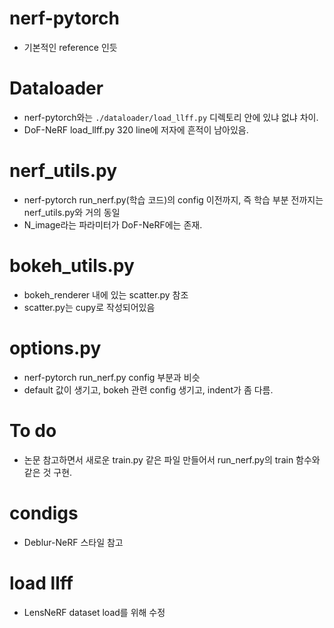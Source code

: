 # nerf-pytorch
- 기본적인 reference 인듯

# Dataloader
- nerf-pytorch와는 `./dataloader/load_llff.py` 디렉토리 안에 있냐 없냐 차이.
- DoF-NeRF load_llff.py 320 line에 저자에 흔적이 남아있음.

# nerf_utils.py
- nerf-pytorch run_nerf.py(학습 코드)의 config 이전까지, 즉 학습 부분 전까지는 nerf_utils.py와 거의 동일
- N_image라는 파라미터가 DoF-NeRF에는 존재.

# bokeh_utils.py
- bokeh_renderer 내에 있는 scatter.py 참조
- scatter.py는 cupy로 작성되어있음

# options.py
- nerf-pytorch run_nerf.py config 부분과 비슷
- default 값이 생기고, bokeh 관련 config 생기고, indent가 좀 다름.


# To do
- 논문 참고하면서 새로운 train.py 같은 파일 만들어서 run_nerf.py의 train 함수와 같은 것 구현.

# condigs
- Deblur-NeRF 스타일 참고

# load llff
- LensNeRF dataset load를 위해 수정